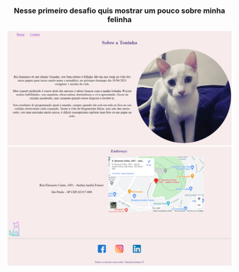 <h3 align="center"> Nesse primeiro desafio quis mostrar um pouco sobre minha felinha </h3>
<img src="assets/img/printHome.png" alt="home"/>
<img src="assets/img/printContato.png" alt="home"/>
